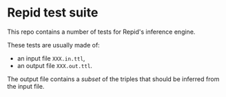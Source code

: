 Repid test suite
================

This repo contains a number of tests for Repid's inference engine.

These tests are usually made of:

* an input file `XXX.in.ttl`,
* an output file `XXX.out.ttl`.

The output file contains a *subset* of the triples that should be inferred from the input file.